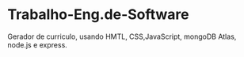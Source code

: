 # Trabalho-Eng.de-Software
Gerador de curriculo, usando HMTL, CSS,JavaScript, mongoDB Atlas, node.js e express.

